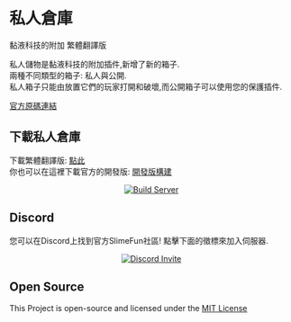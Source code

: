 # 私人倉庫
黏液科技的附加 繁體翻譯版

私人儲物是黏液科技的附加插件,新增了新的箱子.<br>
兩種不同類型的箱子: 私人與公開.<br>
私人箱子只能由放置它們的玩家打開和破壞,而公開箱子可以使用您的保護插件.

[官方原碼連結](https://github.com/TheBusyBiscuit/PrivateStorage)

## 下載私人倉庫
下載繁體翻譯版: [點此](https://github.com/xMikux/PrivateStorage/releases)<br>
你也可以在這裡下載官方的開發版: [開發版構建](https://thebusybiscuit.github.io/builds/TheBusyBiscuit/PrivateStorage/master/)
<p align="center">
  <a href="https://thebusybiscuit.github.io/builds/TheBusyBiscuit/PrivateStorage/master/">
    <img src="https://thebusybiscuit.github.io/builds/TheBusyBiscuit/PrivateStorage/master/badge.svg" alt="Build Server"/>
  </a>
</p>

## Discord
您可以在Discord上找到官方SlimeFun社區!
點擊下面的徵標來加入伺服器.
<p align="center">
  <a href="https://discord.gg/fsD4Bkh">
    <img src="https://img.shields.io/discord/565557184348422174?color=7289DA&label=Discord&style=for-the-badge" alt="Discord Invite"/>
  </a>
</p>

## Open Source
This Project is open-source and licensed under the [MIT License](https://github.com/TheBusyBiscuit/PrivateStorage/blob/master/LICENSE)
